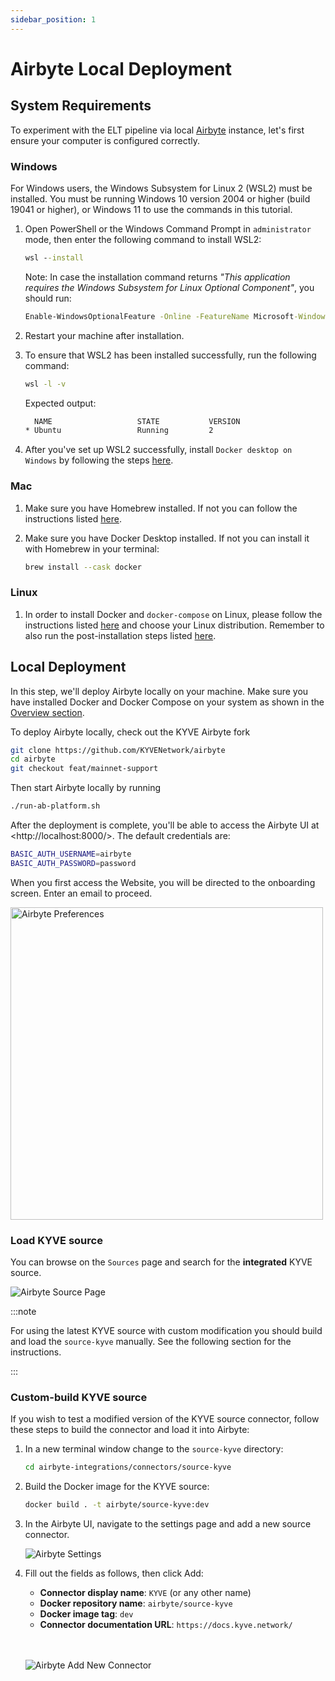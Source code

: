 ```yaml
---
sidebar_position: 1
---
```


# Airbyte Local Deployment

## System Requirements

To experiment with the ELT pipeline via local [Airbyte](https://airbyte.com/) instance, let's first ensure your computer is configured correctly.

### Windows

For Windows users, the Windows Subsystem for Linux 2 (WSL2) must be installed. You must be running Windows 10 version
2004 or higher (build 19041 or higher), or Windows 11 to use the commands in this tutorial.

1. Open PowerShell or the Windows Command Prompt in `administrator` mode, then enter the following command to install
   WSL2:

   ```bat
   wsl --install
   ```

   Note: In case the installation command returns _"This application requires the Windows Subsystem for Linux
   Optional Component"_, you should run:

   ```bat
   Enable-WindowsOptionalFeature -Online -FeatureName Microsoft-Windows-Subsystem-Linux
   ```

2. Restart your machine after installation.

3. To ensure that WSL2 has been installed successfully, run the following command:

   ```bat
   wsl -l -v
   ```

   Expected output:

   ```bat
     NAME                   STATE           VERSION
   * Ubuntu                 Running         2
   ```

4. After you've set up WSL2 successfully, install `Docker desktop on Windows` by following the
   steps [here](https://docs.docker.com/desktop/install/windows-install/).

### Mac

1. Make sure you have Homebrew installed. If not you can follow the instructions listed [here](https://brew.sh/).

2. Make sure you have Docker Desktop installed. If not you can install it with Homebrew in your terminal:

   ```sh
   brew install --cask docker
   ```

### Linux

1. In order to install Docker and `docker-compose` on Linux, please follow the instructions
   listed [here](https://docs.docker.com/engine/install/) and choose your Linux distribution. Remember to also run the post-installation steps listed [here](https://docs.docker.com/engine/install/linux-postinstall/).

## Local Deployment

In this step, we'll deploy Airbyte locally on your machine. Make sure you have installed Docker and Docker Compose on your system as shown in the [Overview section](overview.md).

To deploy Airbyte locally, check out the KYVE Airbyte fork

```sh
git clone https://github.com/KYVENetwork/airbyte
cd airbyte
git checkout feat/mainnet-support
```

Then start Airbyte locally by running

```sh
./run-ab-platform.sh
```

After the deployment is complete, you'll be able to access the Airbyte UI at \<http://localhost:8000/\>.
The default credentials are:

```sh
BASIC_AUTH_USERNAME=airbyte
BASIC_AUTH_PASSWORD=password
```

When you first access the Website, you will be directed to the onboarding screen. Enter an email to proceed.

<img src="/img/elt/airbyte_preferences.png" alt="Airbyte Preferences" width="500px;" />

### Load KYVE source

You can browse on the `Sources` page and search for the **integrated** KYVE source.

<img src="/img/elt/airbyte_source_page.png" alt="Airbyte Source Page" />

:::note

For using the latest KYVE source with custom modification you should build and load the `source-kyve` manually. See the following section for the instructions.

:::

### Custom-build KYVE source

If you wish to test a modified version of the KYVE source connector, follow these steps to build the connector and load it into Airbyte:

1. In a new terminal window change to the `source-kyve` directory:

   ```sh
   cd airbyte-integrations/connectors/source-kyve
   ```

2. Build the Docker image for the KYVE source:

   ```sh
   docker build . -t airbyte/source-kyve:dev
   ```

3. In the Airbyte UI, navigate to the settings page and add a new source connector.

   <img src="/img/elt/airbyte_new_connector.jpg" alt="Airbyte Settings" />

4. Fill out the fields as follows, then click Add:

   - **Connector display name**: `KYVE` (or any other name)
   - **Docker repository name**: `airbyte/source-kyve`
   - **Docker image tag**: `dev`
   - **Connector documentation URL**: `https://docs.kyve.network/`

   <br></br>
   <img src="/img/elt/airbyte_new_connector2.jpg" alt="Airbyte Add New Connector" />
